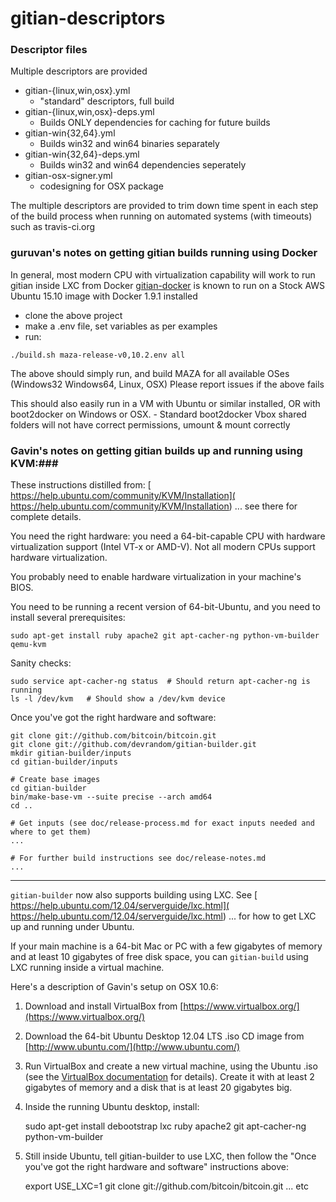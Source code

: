gitian-descriptors
==================

### Descriptor files

Multiple descriptors are provided
  * gitian-{linux,win,osx}.yml 
     - "standard" descriptors, full build
  * gitian-{linux,win,osx}-deps.yml 
     - Builds ONLY dependencies for caching for future builds
  * gitian-win{32,64}.yml
     - Builds win32 and win64 binaries separately
  * gitian-win{32,64}-deps.yml
     - Builds win32 and win64 dependencies seperately
  * gitian-osx-signer.yml
     - codesigning for OSX package

The multiple descriptors are provided to trim down time spent in each step 
of the build process when running on automated systems (with timeouts) such as travis-ci.org


### guruvan's notes on getting gitian builds running using Docker

In general, most modern CPU with virtualization capability will work to run gitian inside LXC from Docker
[gitian-docker](https://github.com/guruvan/gitian-docker) is known to run on 
a Stock AWS Ubuntu 15.10 image with Docker 1.9.1 installed
  - clone the above project
  - make a .env file, set variables as per examples
  - run:
  ```
  ./build.sh maza-release-v0,10.2.env all
  ```
  The above should simply run, and build MAZA for all available OSes (Windows32 Windows64, Linux, OSX) 
  Please report issues if the above fails
 
 This should also easily run in a VM with Ubuntu or similar installed, OR 
  with boot2docker on Windows or OSX. 
    - Standard boot2docker Vbox shared folders will not have correct permissions, umount & mount correctly
    



### Gavin's notes on getting gitian builds up and running using KVM:###

These instructions distilled from:
[  https://help.ubuntu.com/community/KVM/Installation](  https://help.ubuntu.com/community/KVM/Installation)
... see there for complete details.

You need the right hardware: you need a 64-bit-capable CPU with hardware virtualization support (Intel VT-x or AMD-V). Not all modern CPUs support hardware virtualization.

You probably need to enable hardware virtualization in your machine's BIOS.

You need to be running a recent version of 64-bit-Ubuntu, and you need to install several prerequisites:

	sudo apt-get install ruby apache2 git apt-cacher-ng python-vm-builder qemu-kvm

Sanity checks:

	sudo service apt-cacher-ng status  # Should return apt-cacher-ng is running
	ls -l /dev/kvm   # Should show a /dev/kvm device


Once you've got the right hardware and software:

    git clone git://github.com/bitcoin/bitcoin.git
    git clone git://github.com/devrandom/gitian-builder.git
    mkdir gitian-builder/inputs
    cd gitian-builder/inputs

    # Create base images
    cd gitian-builder
    bin/make-base-vm --suite precise --arch amd64
    cd ..

    # Get inputs (see doc/release-process.md for exact inputs needed and where to get them)
    ...

    # For further build instructions see doc/release-notes.md
    ...

---------------------

`gitian-builder` now also supports building using LXC. See
[  https://help.ubuntu.com/12.04/serverguide/lxc.html](  https://help.ubuntu.com/12.04/serverguide/lxc.html)
... for how to get LXC up and running under Ubuntu.

If your main machine is a 64-bit Mac or PC with a few gigabytes of memory
and at least 10 gigabytes of free disk space, you can `gitian-build` using
LXC running inside a virtual machine.

Here's a description of Gavin's setup on OSX 10.6:

1. Download and install VirtualBox from [https://www.virtualbox.org/](https://www.virtualbox.org/)

2. Download the 64-bit Ubuntu Desktop 12.04 LTS .iso CD image from
   [http://www.ubuntu.com/](http://www.ubuntu.com/)

3. Run VirtualBox and create a new virtual machine, using the Ubuntu .iso (see the [VirtualBox documentation](https://www.virtualbox.org/wiki/Documentation) for details). Create it with at least 2 gigabytes of memory and a disk that is at least 20 gigabytes big.

4. Inside the running Ubuntu desktop, install:

	sudo apt-get install debootstrap lxc ruby apache2 git apt-cacher-ng python-vm-builder

5. Still inside Ubuntu, tell gitian-builder to use LXC, then follow the "Once you've got the right hardware and software" instructions above:

	export USE_LXC=1
	git clone git://github.com/bitcoin/bitcoin.git
	... etc
